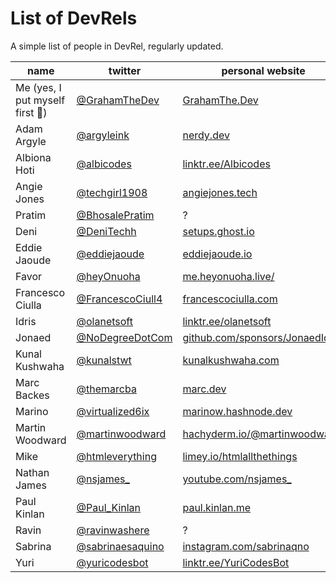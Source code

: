 # List of DevRels
A simple list of people in DevRel, regularly updated.

| name | twitter | personal website | company twitter | company website |
| ---  | ---     | ---     | -- | --- |
| Me (yes, I put myself first 🤣) | [@GrahamTheDev](https://twitter.com/GrahamTheDev) | [GrahamThe.Dev](https://grahamthe.dev/) | @YourCompanyHere | Your Company Here |
| Adam Argyle | [@argyleink](https://twitter.com/argyleink) | [nerdy.dev](https://nerdy.dev/) | [@GoogleChrome](https://twitter.com/GoogleChrome) | [google.com/chrome](https://www.google.com/chrome/) |
| Albiona Hoti | [@albicodes](https://twitter.com/albicodes) | [linktr.ee/Albicodes](https://linktr.ee/Albicodes) | [@zksync](https://twitter.com/zksync) | [zksync.io](https://zksync.io/) |
| Angie Jones | [@techgirl1908](https://twitter.com/techgirl1908) | [angiejones.tech](https://angiejones.tech/) | [blocks](https://twitter.com/blocks) | [block.xyz](https://block.xyz/) |
| Pratim | [@BhosalePratim](https://twitter.com/BhosalePratim) | ? | [@nhost](https://twitter.com/nhost) | [nhost.io](https://nhost.io/) |
| Deni | [@DeniTechh](https://twitter.com/DeniTechh) | [setups.ghost.io](https://setups.ghost.io/) | [@wearedevs](https://twitter.com/wearedevs) | [wearedevelopers.com](https://www.wearedevelopers.com/) |
| Eddie Jaoude | [@eddiejaoude](https://twitter.com/eddiejaoude) | [eddiejaoude.io](https://www.eddiejaoude.io/) | Various (OSS) | Various (OSS) |
| Favor | [@heyOnuoha](https://twitter.com/heyOnuoha) | [me.heyonuoha.live/](https://me.heyonuoha.live/) | [@ShowwcaseHQ](https://twitter.com/ShowwcaseHQ) | [showwcase.com](https://www.showwcase.com/) |
| Francesco Ciulla | [@FrancescoCiull4](https://twitter.com/FrancescoCiull4) | [francescociulla.com](https://francescociulla.com) | [@dailydotdev](https://twitter.com/dailydotdev) | [daily.dev](https://daily.dev) |
| Idris | [@olanetsoft](https://twitter.com/olanetsoft) | [linktr.ee/olanetsoft](https://linktr.ee/olanetsoft) | [@themaraverse](https://twitter.com/themaraverse) | [mara.xyz](https://mara.xyz/) |
| Jonaed | [@NoDegreeDotCom](https://twitter.com/NoDegreeDotCom) | [github.com/sponsors/JonaedIqbal](https://github.com/sponsors/JonaedIqbal) | [@EOSnFoundation](https://twitter.com/EOSnFoundation) | [eosnetwork.com](https://eosnetwork.com/) |
| Kunal Kushwaha | [@kunalstwt](https://twitter.com/kunalstwt) | [kunalkushwaha.com](https://kunalkushwaha.com) | [@CivoCloud](https://twitter.com/CivoCloud) | [civo.com](https://www.civo.com/) |
| Marc Backes | [@themarcba](https://twitter.com/themarcba) | [marc.dev](https://marc.dev/) | [@wearedevs](https://twitter.com/wearedevs) | [wearedevelopers.com](https://www.wearedevelopers.com/) |
| Marino | [@virtualized6ix](https://twitter.com/virtualized6ix) | [marinow.hashnode.dev](https://marinow.hashnode.dev/) | [@soloio_inc](https://twitter.com/soloio_inc) | [solo.io](https://www.solo.io/) |
| Martin Woodward | [@martinwoodward](https://twitter.com/martinwoodward) | [hachyderm.io/@martinwoodward](https://hachyderm.io/@martinwoodward) | [@github](https://twitter.com/GitHub) | [github.com](https://github.com/) |
| Mike | [@htmleverything](https://twitter.com/htmleverything) | [limey.io/htmlallthethings](https://limey.io/htmlallthethings) | [@plasmicapp](https://twitter.com/plasmicapp) | [plasmic.app](https://www.plasmic.app/) |
| Nathan James | [@nsjames_](https://twitter.com/nsjames_) | [youtube.com/nsjames_](https://www.youtube.com/nsjames_) | [@EOSnFoundation](https://twitter.com/EOSnFoundation) | [eosnetwork.com](https://eosnetwork.com/) |
| Paul Kinlan | [@Paul_Kinlan](https://twitter.com/Paul_Kinlan) | [paul.kinlan.me](https://paul.kinlan.me) | [@GoogleChromeDev](https://twitter.com/GoogleChromeDev) | [google.co.uk/chrome](https://www.google.co.uk/chrome) |
| Ravin | [@ravinwashere](https://twitter.com/ravinwashere) | ? | [@FlycodeHQ](https://twitter.com/FlycodeHQ) | [flycode.com](https://flycode.com/) |
| Sabrina | [@sabrinaesaquino](https://twitter.com/sabrinaesaquino) | [instagram.com/sabrinaqno](https://www.instagram.com/sabrinaqno/) | [@shakudo_io](https://twitter.com/shakudo_io) | [shakudo.io](https://www.shakudo.io/) |
| Yuri | [@yuricodesbot](https://twitter.com/yuricodesbot) | [linktr.ee/YuriCodesBot](https://linktr.ee/YuriCodesBot) | [@fonoster](https://twitter.com/fonoster) | [fonoster.com](https://fonoster.com/) |

